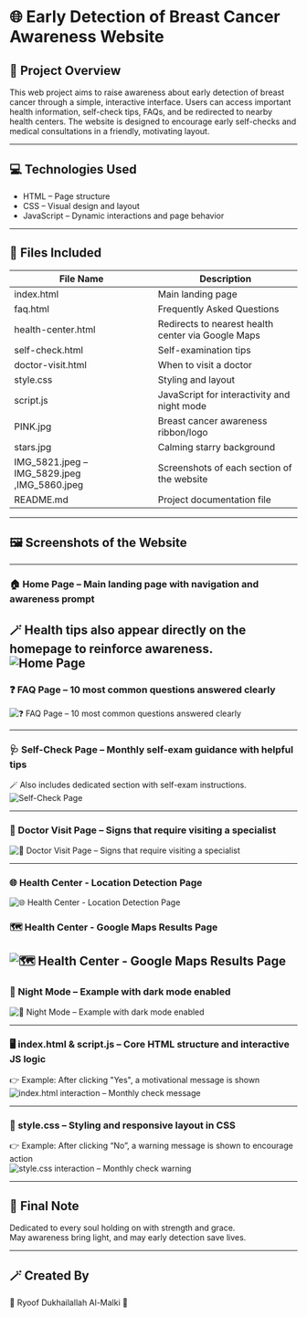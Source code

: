 # 🌐 Early Detection of Breast Cancer Awareness Website

## 📌 Project Overview
This web project aims to raise awareness about early detection of breast cancer through a simple, interactive interface.
Users can access important health information, self-check tips, FAQs, and be redirected to nearby health centers.
The website is designed to encourage early self-checks and medical consultations in a friendly, motivating layout.

---

## 💻 Technologies Used
- HTML – Page structure
- CSS – Visual design and layout
- JavaScript – Dynamic interactions and page behavior

---

## 📁 Files Included


| File Name             | Description                            |
|----------------------|----------------------------------------|
| index.html          | Main landing page                     |
| faq.html            | Frequently Asked Questions            |
| health-center.html  | Redirects to nearest health center via Google Maps |
| self-check.html     | Self-examination tips                 |
| doctor-visit.html   | When to visit a doctor                |
| style.css           | Styling and layout                    |
| script.js           | JavaScript for interactivity and night mode |
| PINK.jpg            | Breast cancer awareness ribbon/logo   |
| stars.jpg           | Calming starry background             |
| IMG_5821.jpeg – IMG_5829.jpeg ,IMG_5860.jpeg | Screenshots of each section of the website |
| README.md           | Project documentation file            |


---

## 🖼️ Screenshots of the Website

---

### 🏠 Home Page – Main landing page with navigation and awareness prompt  
🪄 Health tips also appear directly on the homepage to reinforce awareness.  
![Home Page](IMG_5821.jpeg)
---

### ❓ FAQ Page – 10 most common questions answered clearly
![❓ FAQ Page – 10 most common questions answered clearly](IMG_5860.jpeg)

---

### 🩺 Self-Check Page – Monthly self-exam guidance with helpful tips  
🪄 Also includes dedicated section with self-exam instructions.  
![Self-Check Page](IMG_5825.jpeg)

---

### 📅 Doctor Visit Page – Signs that require visiting a specialist
![📅 Doctor Visit Page – Signs that require visiting a specialist](IMG_5827.jpeg)

---

### 🌐 Health Center - Location Detection Page
![🌐 Health Center - Location Detection Page](IMG_5824.jpeg)

### 🗺️ Health Center - Google Maps Results Page
![🗺️ Health Center - Google Maps Results Page](IMG_5823.jpeg)
---

### 🌙 Night Mode – Example with dark mode enabled
![🌙 Night Mode – Example with dark mode enabled](IMG_5826.jpeg)


---

### 🖥️ index.html & script.js – Core HTML structure and interactive JS logic  
👉 Example: After clicking "Yes", a motivational message is shown  
![index.html interaction – Monthly check message](IMG_5828.jpeg)

---

### 🎨 style.css – Styling and responsive layout in CSS  
👉 Example: After clicking “No”, a warning message is shown to encourage action  
![style.css interaction – Monthly check warning](IMG_5829.jpeg)

---

## 🌸 Final Note

Dedicated to every soul holding on with strength and grace.  
May awareness bring light, and may early detection save lives.

---
## 🪄 Created By  
🎀 Ryoof Dukhailallah Al-Malki 🎀
